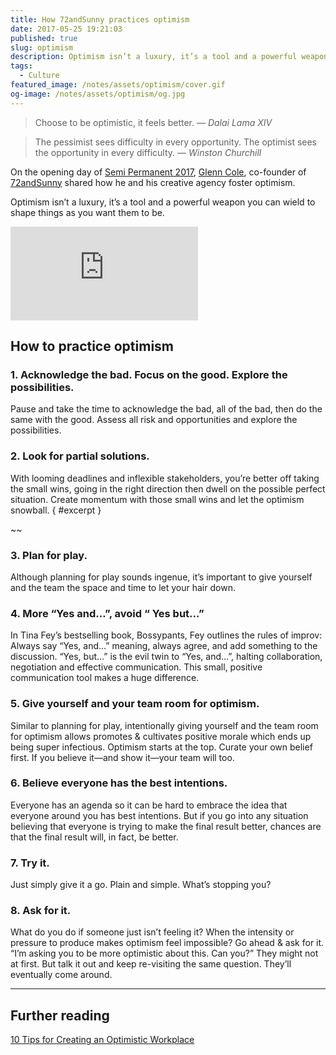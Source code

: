```yaml
---
title: How 72andSunny practices optimism
date: 2017-05-25 19:21:03
published: true
slug: optimism
description: Optimism isn’t a luxury, it’s a tool and a powerful weapon you can wield to shape things as you want them to be.
tags:
  - Culture
featured_image: /notes/assets/optimism/cover.gif
og-image: /notes/assets/optimism/og.jpg
---
```


> Choose to be optimistic, it feels better.
> <cite>— Dalai Lama XIV</cite>

> The pessimist sees difficulty in every opportunity. The optimist sees the opportunity in every difficulty.
> <cite>— Winston Churchill</cite>

On the opening day of [Semi Permanent 2017](http://beta.semipermanent.com/events/sydney-2017), [Glenn Cole](https://twitter.com/glenncole), co-founder of [72andSunny](http://www.72andsunny.com/) shared how he and his creative agency foster optimism.

Optimism isn’t a luxury, it’s a tool and a powerful weapon you can wield to shape things as you want them to be.

<div class="aspect-w-16 aspect-h-9 my-5">
  <iframe title="Dumb & Dumber - 'So you're telling me there's a chance'" src="https://www.youtube.com/embed/nFTRwD85AQ4?rel=0" frameborder="0" allowfullscreen=""></iframe>
</div>

## How to practice optimism

### 1. Acknowledge the bad. Focus on the good. Explore the possibilities.

Pause and take the time to acknowledge the bad, all of the bad, then do the same with the good. Assess all risk and opportunities and explore the possibilities.

### 2. Look for partial solutions.

With looming deadlines and inflexible stakeholders, you’re better off taking the small wins, going in the right direction then dwell on the possible perfect situation. Create momentum with those small wins and let the optimism snowball. { #excerpt }

~~

### 3. Plan for play.

Although planning for play sounds ingenue, it’s important to give yourself and the team the space and time to let your hair down.

### 4. More “Yes and…”, avoid “ Yes but…”

In Tina Fey’s bestselling book, Bossypants, Fey outlines the rules of improv: Always say “Yes, and…” meaning, always agree, and add something to the discussion. “Yes, but…” is the evil twin to “Yes, and…”, halting collaboration, negotiation and effective communication. This small, positive communication tool makes a huge difference.

### 5. Give yourself and your team room for optimism.

Similar to planning for play, intentionally giving yourself and the team room for optimism allows promotes & cultivates positive morale which ends up being super infectious. Optimism starts at the top. Curate your own belief first. If you believe it—and show it—your team will too.

### 6. Believe everyone has the best intentions.

Everyone has an agenda so it can be hard to embrace the idea that everyone around you has best intentions. But if you go into any situation believing that everyone is trying to make the final result better, chances are that the final result will, in fact, be better.

### 7. Try it.

Just simply give it a go. Plain and simple. What’s stopping you?

### 8. Ask for it.

What do you do if someone just isn’t feeling it? When the intensity or pressure to produce makes optimism feel impossible? Go ahead & ask for it. “I’m asking you to be more optimistic about this. Can you?” They might not at first. But talk it out and keep re-visiting the same question. They’ll eventually come around.

---

## Further reading

[10 Tips for Creating an Optimistic Workplace](https://www.inc.com/shawn-murphy/10-tips-for-creating-an-optimistic-workplace.html)
